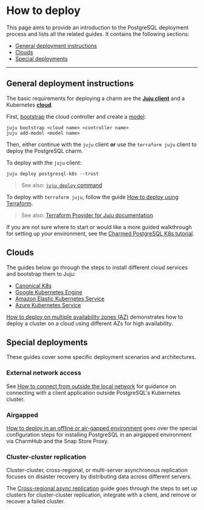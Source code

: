 # How to deploy

This page aims to provide an introduction to the PostgreSQL deployment process and lists all the related guides. It contains the following sections:
* [General deployment instructions](#general-deployment-instructions)
* [Clouds](#clouds)
* [Special deployments](#special-deployments)

---

## General deployment instructions

The basic requirements for deploying a charm are the [**Juju client**](https://juju.is/docs/juju) and a Kubernetes [**cloud**](https://juju.is/docs/juju/cloud).

First, [bootstrap](https://juju.is/docs/juju/juju-bootstrap) the cloud controller and create a [model](https://canonical-juju.readthedocs-hosted.com/en/latest/user/reference/model/): 
```shell
juju bootstrap <cloud name> <controller name>
juju add-model <model name>
```

Then, either continue with the `juju` client **or** use the `terraform juju` client to deploy the PostgreSQL charm.

To deploy with the `juju` client:
```shell
juju deploy postgresql-k8s --trust
```
> See also: [`juju deploy` command](https://canonical-juju.readthedocs-hosted.com/en/latest/user/reference/juju-cli/list-of-juju-cli-commands/deploy/)

To deploy with `terraform juju`, follow the guide [How to deploy using Terraform].
> See also: [Terraform Provider for Juju documentation](https://canonical-terraform-provider-juju.readthedocs-hosted.com/en/latest/)

If you are not sure where to start or would like a more guided walkthrough for setting up your environment, see the [Charmed PostgreSQL K8s tutorial][Tutorial].

## Clouds

The guides below go through the steps to install different cloud services and bootstrap them to Juju:
* [Canonical K8s]
* [Google Kubernetes Engine]
* [Amazon Elastic Kubernetes Service]
* [Azure Kubernetes Service]

[How to deploy on multiple availability zones (AZ)] demonstrates how to deploy a cluster on a cloud using different AZs for high availability.

## Special deployments

These guides cover some specific deployment scenarios and architectures.

### External network access 

See [How to connect from outside the local network] for guidance on connecting with a client application outside PostgreSQL's Kubernetes cluster. 

### Airgapped
[How to deploy in an offline or air-gapped environment] goes over the special configuration steps for installing PostgreSQL in an airgapped environment via CharmHub and the Snap Store Proxy.

### Cluster-cluster replication
Cluster-cluster, cross-regional, or multi-server asynchronous replication focuses on disaster recovery by distributing data across different servers. 

The [Cross-regional async replication] guide goes through the steps to set up clusters for cluster-cluster replication, integrate with a client, and remove or recover a failed cluster.

[Tutorial]: /t/9296

[How to deploy using Terraform]: /t/14924

[Canonical K8s]: /t/15937
[Google Kubernetes Engine]: /t/11237
[Amazon Elastic Kubernetes Service]: /t/12106
[Azure Kubernetes Service]: /t/14307

[How to deploy on multiple availability zones (AZ)]: /t/15678


[How to enable TLS]: /t/9593
[How to connect from outside the local network]: /t/15701

[How to deploy in an offline or air-gapped environment]: /t/15691
[Cross-regional async replication]: /t/15413